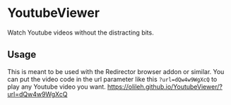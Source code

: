 # YoutubeViewer
Watch Youtube videos without the distracting bits.

## Usage
This is meant to be used with the Redirector browser addon or similar. You can put the video code in the url parameter like this ``?url=dQw4w9WgXcQ`` to play any Youtube video you want. https://olileh.github.io/YoutubeViewer/?url=dQw4w9WgXcQ
